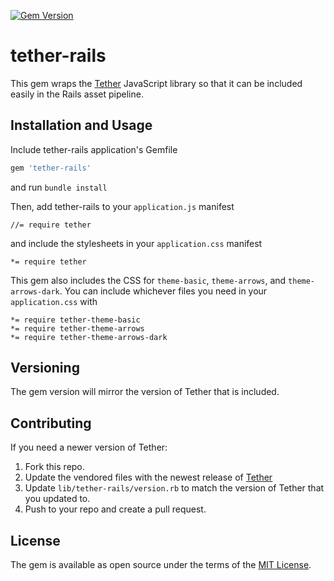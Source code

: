 [![Gem Version](https://badge.fury.io/rb/tether-rails.svg)](https://badge.fury.io/rb/tether-rails)
# tether-rails

This gem wraps the [Tether](http://tether.io/docs/welcome/) JavaScript library so that it can be included easily in the Rails asset pipeline.


## Installation and Usage

Include tether-rails application's Gemfile
```ruby
gem 'tether-rails'
```
and run `bundle install`

Then, add tether-rails to your `application.js` manifest
```
//= require tether
```
and include the stylesheets in your `application.css` manifest
```
*= require tether
```

This gem also includes the CSS for `theme-basic`, `theme-arrows`, and `theme-arrows-dark`. You can include whichever files you need in your `application.css` with
```
*= require tether-theme-basic
*= require tether-theme-arrows
*= require tether-theme-arrows-dark
```


## Versioning

The gem version will mirror the version of Tether that is included.


## Contributing

If you need a newer version of Tether:

1. Fork this repo.
2. Update the vendored files with the newest release of [Tether](https://github.com/HubSpot/tether)
3. Update `lib/tether-rails/version.rb` to match the version of Tether that you updated to.
4. Push to your repo and create a pull request.


## License

The gem is available as open source under the terms of the [MIT License](http://opensource.org/licenses/MIT).
